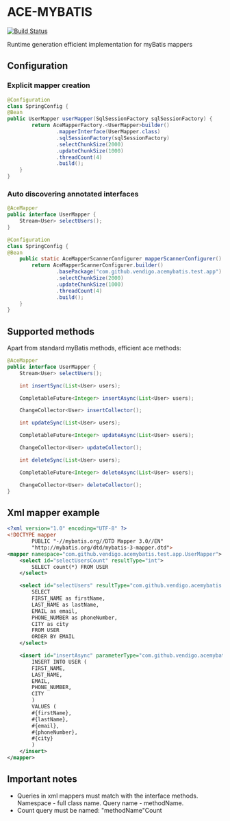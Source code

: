 # ACE-MYBATIS

[![Build Status](https://travis-ci.org/vendigo/ace-mybatis.svg?branch=master)](https://travis-ci.org/vendigo/ace-mybatis)

Runtime generation efficient implementation for myBatis mappers

## Configuration

### Explicit mapper creation

```java
@Configuration
class SpringConfig {
@Bean
public UserMapper userMapper(SqlSessionFactory sqlSessionFactory) {
        return AceMapperFactory.<UserMapper>builder()
                .mapperInterface(UserMapper.class)
                .sqlSessionFactory(sqlSessionFactory)
                .selectChunkSize(2000)
                .updateChunkSize(1000)
                .threadCount(4)
                .build();
    }
}
```

### Auto discovering annotated interfaces

```java
@AceMapper
public interface UserMapper {
    Stream<User> selectUsers();
}

@Configuration
class SpringConfig {
@Bean
    public static AceMapperScannerConfigurer mapperScannerConfigurer() {
        return AceMapperScannerConfigurer.builder()
                .basePackage("com.github.vendigo.acemybatis.test.app")
                .selectChunkSize(2000)
                .updateChunkSize(1000)
                .threadCount(4)
                .build();
    }
}
```

## Supported methods

Apart from standard myBatis methods, efficient ace methods:

```java
@AceMapper
public interface UserMapper {
    Stream<User> selectUsers();

    int insertSync(List<User> users);

    CompletableFuture<Integer> insertAsync(List<User> users);

    ChangeCollector<User> insertCollector();

    int updateSync(List<User> users);

    CompletableFuture<Integer> updateAsync(List<User> users);

    ChangeCollector<User> updateCollector();

    int deleteSync(List<User> users);

    CompletableFuture<Integer> deleteAsync(List<User> users);

    ChangeCollector<User> deleteCollector();
}
```

## Xml mapper example

```xml
<?xml version="1.0" encoding="UTF-8" ?>
<!DOCTYPE mapper
        PUBLIC "-//mybatis.org//DTD Mapper 3.0//EN"
        "http://mybatis.org/dtd/mybatis-3-mapper.dtd">
<mapper namespace="com.github.vendigo.acemybatis.test.app.UserMapper">
    <select id="selectUsersCount" resultType="int">
        SELECT count(*) FROM USER
    </select>

    <select id="selectUsers" resultType="com.github.vendigo.acemybatis.test.app.User">
        SELECT
        FIRST_NAME as firstName,
        LAST_NAME as lastName,
        EMAIL as email,
        PHONE_NUMBER as phoneNumber,
        CITY as city
        FROM USER
        ORDER BY EMAIL
    </select>

    <insert id="insertAsync" parameterType="com.github.vendigo.acemybatis.test.app.User">
        INSERT INTO USER (
        FIRST_NAME,
        LAST_NAME,
        EMAIL,
        PHONE_NUMBER,
        CITY
        )
        VALUES (
        #{firstName},
        #{lastName},
        #{email},
        #{phoneNumber},
        #{city}
        )
    </insert>
</mapper>
```

## Important notes

* Queries in xml mappers must match with the interface methods. Namespace - full class name. Query name - methodName.
* Count query must be named: "methodName"Count
